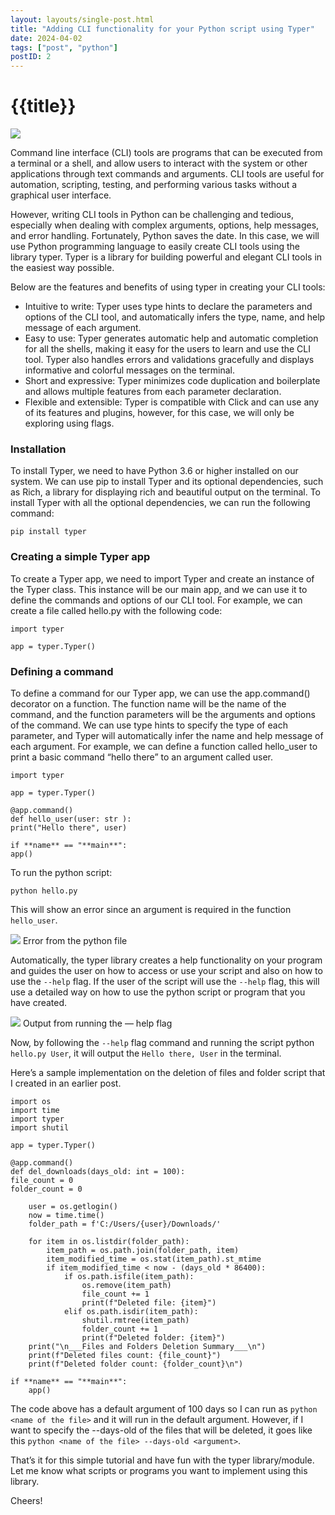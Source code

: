 ```yaml
---
layout: layouts/single-post.html
title: "Adding CLI functionality for your Python script using Typer"
date: 2024-04-02
tags: ["post", "python"]
postID: 2
---
```


# {{title}}

![](/assets/images/postID-2-01.png)

Command line interface (CLI) tools are programs that can be executed from a terminal or a shell, and allow users to interact with the system or other applications through text commands and arguments. CLI tools are useful for automation, scripting, testing, and performing various tasks without a graphical user interface.

However, writing CLI tools in Python can be challenging and tedious, especially when dealing with complex arguments, options, help messages, and error handling. Fortunately, Python saves the date. In this case, we will use Python programming language to easily create CLI tools using the library typer. Typer is a library for building powerful and elegant CLI tools in the easiest way possible.

Below are the features and benefits of using typer in creating your CLI tools:

- Intuitive to write: Typer uses type hints to declare the parameters and options of the CLI tool, and automatically infers the type, name, and help message of each argument.
- Easy to use: Typer generates automatic help and automatic completion for all the shells, making it easy for the users to learn and use the CLI tool. Typer also handles errors and validations gracefully and displays informative and colorful messages on the terminal.
- Short and expressive: Typer minimizes code duplication and boilerplate and allows multiple features from each parameter declaration.
- Flexible and extensible: Typer is compatible with Click and can use any of its features and plugins, however, for this case, we will only be exploring using flags.

### Installation

To install Typer, we need to have Python 3.6 or higher installed on our system. We can use pip to install Typer and its optional dependencies, such as Rich, a library for displaying rich and beautiful output on the terminal. To install Typer with all the optional dependencies, we can run the following command:

`pip install typer`

### Creating a simple Typer app

To create a Typer app, we need to import Typer and create an instance of the Typer class. This instance will be our main app, and we can use it to define the commands and options of our CLI tool. For example, we can create a file called hello.py with the following code:

```
import typer

app = typer.Typer()
```

### Defining a command

To define a command for our Typer app, we can use the app.command() decorator on a function. The function name will be the name of the command, and the function parameters will be the arguments and options of the command. We can use type hints to specify the type of each parameter, and Typer will automatically infer the name and help message of each argument. For example, we can define a function called hello_user to print a basic command “hello there” to an argument called user.

```
import typer

app = typer.Typer()

@app.command()
def hello_user(user: str ):
print("Hello there", user)

if **name** == "**main**":
app()
```

To run the python script:

`python hello.py`

This will show an error since an argument is required in the function `hello_user`.

![](/assets/images/postID-2-02.png)
Error from the python file

Automatically, the typer library creates a help functionality on your program and guides the user on how to access or use your script and also on how to use the `--help` flag. If the user of the script will use the `--help` flag, this will use a detailed way on how to use the python script or program that you have created.

![](/assets/images/postID-2-03.png)
Output from running the — help flag

Now, by following the `--help` flag command and running the script python `hello.py User`, it will output the `Hello there, User` in the terminal.

Here’s a sample implementation on the deletion of files and folder script that I created in an earlier post.

```
import os
import time
import typer
import shutil

app = typer.Typer()

@app.command()
def del_downloads(days_old: int = 100):
file_count = 0
folder_count = 0

    user = os.getlogin()
    now = time.time()
    folder_path = f'C:/Users/{user}/Downloads/'

    for item in os.listdir(folder_path):
        item_path = os.path.join(folder_path, item)
        item_modified_time = os.stat(item_path).st_mtime
        if item_modified_time < now - (days_old * 86400):
            if os.path.isfile(item_path):
                os.remove(item_path)
                file_count += 1
                print(f"Deleted file: {item}")
            elif os.path.isdir(item_path):
                shutil.rmtree(item_path)
                folder_count += 1
                print(f"Deleted folder: {item}")
    print("\n___Files and Folders Deletion Summary___\n")
    print(f"Deleted files count: {file_count}")
    print(f"Deleted folder count: {folder_count}\n")

if **name** == "**main**":
    app()
```

The code above has a default argument of 100 days so I can run as `python <name of the file>` and it will run in the default argument. However, if I want to specify the --days-old of the files that will be deleted, it goes like this `python <name of the file> --days-old <argument>`.

That’s it for this simple tutorial and have fun with the typer library/module. Let me know what scripts or programs you want to implement using this library.

Cheers!

